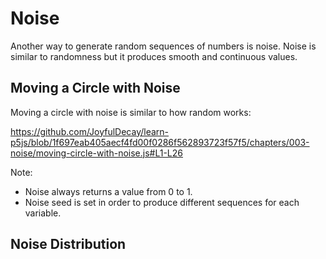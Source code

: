 # Noise

Another way to generate random sequences of numbers is noise.  Noise is similar to randomness but it produces smooth and continuous values.


## Moving a Circle with Noise

Moving a circle with noise is similar to how random works:

https://github.com/JoyfulDecay/learn-p5js/blob/1f697eab405aecf4fd00f0286f562893723f57f5/chapters/003-noise/moving-circle-with-noise.js#L1-L26

Note:
- Noise always returns a value from 0 to 1.
- Noise seed is set in order to produce different sequences for each variable.


## Noise Distribution
